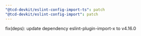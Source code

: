 ```yaml
---
"@tcd-devkit/eslint-config-import-ts": patch
"@tcd-devkit/eslint-config-import": patch
---
```


fix(deps): update dependency eslint-plugin-import-x to v4.16.0
